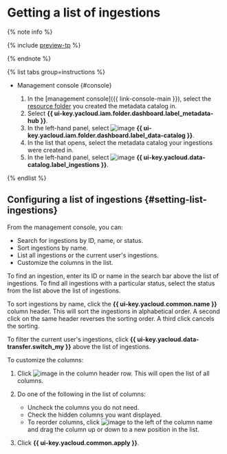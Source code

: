 # Getting a list of ingestions


{% note info %}

{% include [preview-tp](../../../_includes/preview-tp.md) %}

{% endnote %}


{% list tabs group=instructions %}

- Management console {#console}

  1. In the [management console]({{ link-console-main }}), select the [resource folder](../../../resource-manager/concepts/resources-hierarchy.md#folder) you created the metadata catalog in.
  1. Select **{{ ui-key.yacloud.iam.folder.dashboard.label_metadata-hub }}**.
  1. In the left-hand panel, select ![image](../../../_assets/console-icons/folder-magnifier.svg) **{{ ui-key.yacloud.iam.folder.dashboard.label_data-catalog }}**.
  1. In the list that opens, select the metadata catalog your ingestions were created in.
  1. In the left-hand panel, select ![image](../../../_assets/console-icons/arrow-up-from-square.svg) **{{ ui-key.yacloud.data-catalog.label_ingestions }}**.

{% endlist %}

## Configuring a list of ingestions {#setting-list-ingestions}

From the management console, you can:

* Search for ingestions by ID, name, or status.
* Sort ingestions by name.
* List all ingestions or the current user's ingestions.
* Customize the columns in the list.

To find an ingestion, enter its ID or name in the search bar above the list of ingestions. To find all ingestions with a particular status, select the status from the list above the list of ingestions.

To sort ingestions by name, click the **{{ ui-key.yacloud.common.name }}** column header. This will sort the ingestions in alphabetical order. A second click on the same header reverses the sorting order. A third click cancels the sorting.

To filter the current user's ingestions, click **{{ ui-key.yacloud.data-transfer.switch_my }}** above the list of ingestions.

To customize the columns:

1. Click ![image](../../../_assets/console-icons/gear.svg) in the column header row. This will open the list of all columns.
1. Do one of the following in the list of columns:

    * Uncheck the columns you do not need.
    * Check the hidden columns you want displayed.
    * To reorder columns, click ![image](../../../_assets/console-icons/grip.svg) to the left of the column name and drag the column up or down to a new position in the list.

1. Click **{{ ui-key.yacloud.common.apply }}**.
